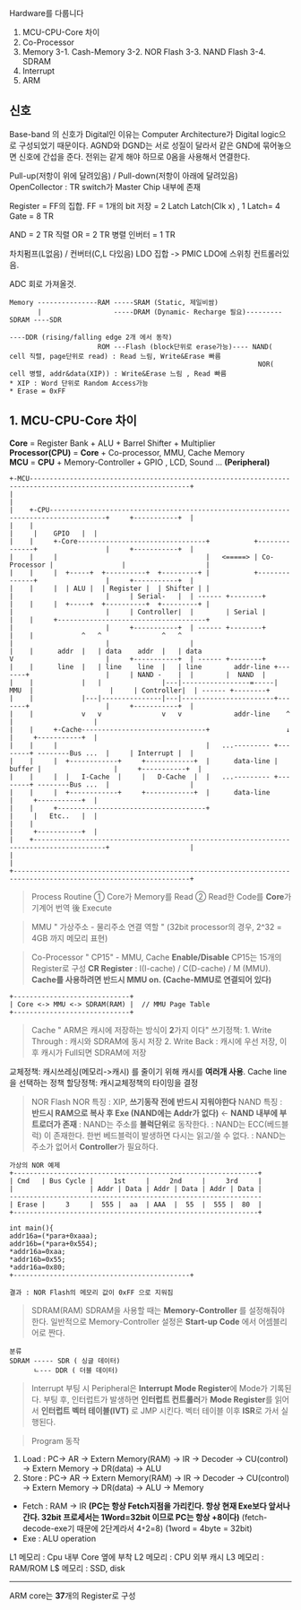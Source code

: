 Hardware를 다룹니다

1. MCU-CPU-Core 차이
2. Co-Processor
3. Memory
3-1. Cash-Memory
3-2. NOR Flash
3-3. NAND Flash
3-4. SDRAM
4. Interrupt
5. ARM



## 신호
Base-band 의 신호가 Digital인 이유는 Computer Architecture가 Digital logic으로 구성되었기 때문이다.
AGND와 DGND는 서로 성질이 달라서 같은 GND에 묶어놓으면 신호에 간섭을 준다. 전위는 같게 해야 하므로 0옴을 사용해서 연결한다.

Pull-up(저항이 위에 달려있음) / Pull-down(저항이 아래에 달려있음)
OpenCollector : TR switch가 Master Chip 내부에 존재

Register = FF의 집합.
FF = 1개의 bit 저장  = 2 Latch
Latch(Clk x) , 1 Latch= 4 Gate = 8 TR

AND = 2 TR 직렬
OR = 2 TR 병렬
인버터 = 1 TR


차치펌프(L없음) / 컨버터(C,L 다있음)
LDO 집합 -> PMIC
LDO에 스위칭 컨트롤러있음.

ADC 회로 가져올것.

```
Memory ---------------RAM -----SRAM (Static, 제일비쌈)
       |                  -----DRAM (Dynamic- Recharge 필요)---------SDRAM ----SDR
                                                                           ----DDR (rising/falling edge 2개 에서 동작)
                      ROM ---Flash (block단위로 erase가능)---- NAND( cell 직렬, page단위로 read) : Read 느림, Write&Erase 빠름
                                                              NOR( cell 병렬, addr&data(XIP)) : Write&Erase 느림 , Read 빠름
* XIP : Word 단위로 Random Access가능
* Erase = 0xFF
```


## 1. MCU-CPU-Core 차이
**Core** = Register Bank + ALU + Barrel Shifter + Multiplier     
**Processor(CPU)** = **Core** + Co-processor, MMU, Cache Memory    
**MCU** = **CPU** + Memory-Controller + GPIO , LCD, Sound ... **(Peripheral)**
```
+-MCU--------------------------------------------------------------------------------------------------------------+
|                                                                                                                  |
|    +-CPU------------------------------------------------------------------------------------+     +-----------+  |
|    |                                                                                        |     |    GPIO   |  |
|    |     +-Core--------------------------------+           +--------------+                 |     +-----------+  |
|    |     |                                     |   <=====> | Co-Processor |                 |                    |
|    |     |  +-----+  +----------+  +---------+ |           +--------------+                 |     +-----------+  |
|    |     |  | ALU |  | Register |  | Shifter | |                    |                       |     | Serial-   |  | ------ +--------+
|    |     |  +-----+  +----------+  +---------+ |                    |                       |     | Controller|  |        | Serial |
|    |     +-------------------------------------+                    |                       |     +-----------+  | ------ +--------+
|    |            ^   ^               ^   ^                           |                       |                    |
|    |      addr  |   | data    addr  |   | data                      V                       |     +-----------+  | ------ +--------+
|    |      line  |   | line    line  |   | line        addr-line +-------+                   |     | NAND -    |  |        |  NAND  |
|    |            |   |               |---|-----------------=-----|  MMU  |                   |     | Controller|  | ------ +--------+
|    |            |---|---------------|---|-----------------------+-------+                   |     +-----------+  |
|    |            v   v               v   v             addr-line    ^                        |                    |
|    |     +-Cache-------------------------------+                   ↓                        |     +-----------+  |
|    |     |                                     |   ...--------- +--------+ --------Bus ...  |     | Interrupt |  |
|    |     |  +------------+     +------------+  |      data-line | buffer |                  |     +-----------+  |
|    |     |  |   I-Cache  |     |   D-Cache  |  |   ...--------- +--------+ --------Bus ...  |                    |
|    |     |  +------------+     +------------+  |      data-line                             |     +-----------+  |
|    |     +-------------------------------------+                                            |     |   Etc..   |  |
|    |                                                                                        |     +-----------+  |
|    +----------------------------------------------------------------------------------------+                    |
|                                                                                                                  |
+------------------------------------------------------------------------------------------------------------------+
```
> Process Routine
① Core가 Memory를 Read
② Read한 Code를 **Core**가 기계어 번역 後 Execute 

> MMU
" 가상주소 - 물리주소 연결 역할 " (32bit processor의 경우, 2^32 = 4GB 까지 메모리 표현)

> Co-Processor
" CP15"  - MMU, Cache **Enable/Disable**
CP15는 15개의 Register로 구성
**CR Register** : I(I-cache) / C(D-cache) / M (MMU).
**Cache를 사용하려면 반드시 MMU on. (Cache-MMU로 연결되어 있다)**
```
+-----------------------------+
| Core <-> MMU <-> SDRAM(RAM) |  // MMU Page Table
+-----------------------------+
```

> Cache
" ARM은 캐시에 저장하는 방식이 **2**가지 이다"
쓰기정책:
    1. Write Through : 캐시와 SDRAM에 동시 저장
    2. Write Back : 캐시에 우선 저장, 이후 캐시가 Full되면 SDRAM에 저장

교체정책: 캐시쓰레싱(메모리->캐시) 를 줄이기 위해 캐시를 **여러개 사용**. Cache line을 선택하는 정책
할당정책: 캐시교체정책의 타이밍을 결정

> NOR Flash
NOR 특징 : XIP, **쓰기동작 전에 반드시 지워야한다**
NAND 특징 : **반드시 RAM으로 복사 후 Exe (NAND에는 Addr가 없다)** <- **NAND 내부에 부트로더가 존재** 
          : NAND는 주소를 **블럭단위**로 동작한다.
          : NAND는 ECC(베드블럭) 이 존재한다. 한번 베드블럭이 발생하면 다시는 읽고/쓸 수 없다.
          : NAND는 주소가 없어서 **Controller**가 필요하다.
```
가상의 NOR 예제
+-------------------------------------------------------------+
| Cmd   | Bus Cycle |     1st     |     2nd     |     3rd     |
|                   | Addr | Data | Addr | Data | Addr | Data |
---------------------------------------------------------------
| Erase |     3     |  555 |  aa  | AAA  |  55  |  555 |  80  |
+-------------------------------------------------------------+

int main(){
addr16a=(*para+0xaaa);
addr16b=(*para+0x554);
*addr16a=0xaa;
*addr16b=0x55;
*addr16a=0x80;
+--------------------------------------------+

결과 : NOR Flash의 메모리 값이 0xFF 으로 지워짐
```


> SDRAM(RAM)
SDRAM을 사용할 때는 **Memory-Controller** 를 설정해줘야 한다.
일반적으로 Memory-Controller 설정은 **Start-up Code** 에서 어셈블리어로 짠다.
```
분류
SDRAM ----- SDR ( 싱글 데이터)
      ㄴ--- DDR ( 더블 데이터)
```

> Interrupt
부팅 시 Peripheral은 **Interrupt Mode Register**에 Mode가 기록된다.
부팅 후, 인터럽트가 발생하면 **인터럽트 컨트롤러**가 **Mode Register**를 읽어서 **인터럽트 벡터 테이블(IVT)** 로 JMP 시킨다.
벡터 테이블 이후 **ISR**로 가서 실행된다.



> Program 동작
1. Load  : PC-> AR -> Extern Memory(RAM) -> IR -> Decoder -> CU(control) -> Extern Memory -> DR(data) -> ALU
2. Store : PC-> AR -> Extern Memory(RAM) -> IR -> Decoder -> CU(control) -> Extern Memory -> DR(data) -> ALU -> Memory

* Fetch : RAM -> IR **(PC는 항상 Fetch지점을 가리킨다. 항상 현재 Exe보다 앞서나간다. 32bit 프로세서는 1Word=32bit 이므로 PC는 항상 +8이다)** (fetch-decode-exe기 때문에 2단계라서 4`*`2=8) (1word = 4byte = 32bit)
* Exe : ALU operation



L1 메모리 : Cpu 내부 Core 옆에 부착
L2 메모리 : CPU 외부 캐시
L3 메모리 : RAM/ROM
L$ 메모리 : SSD, disk

---

ARM core는 **37**개의 Register로 구성


